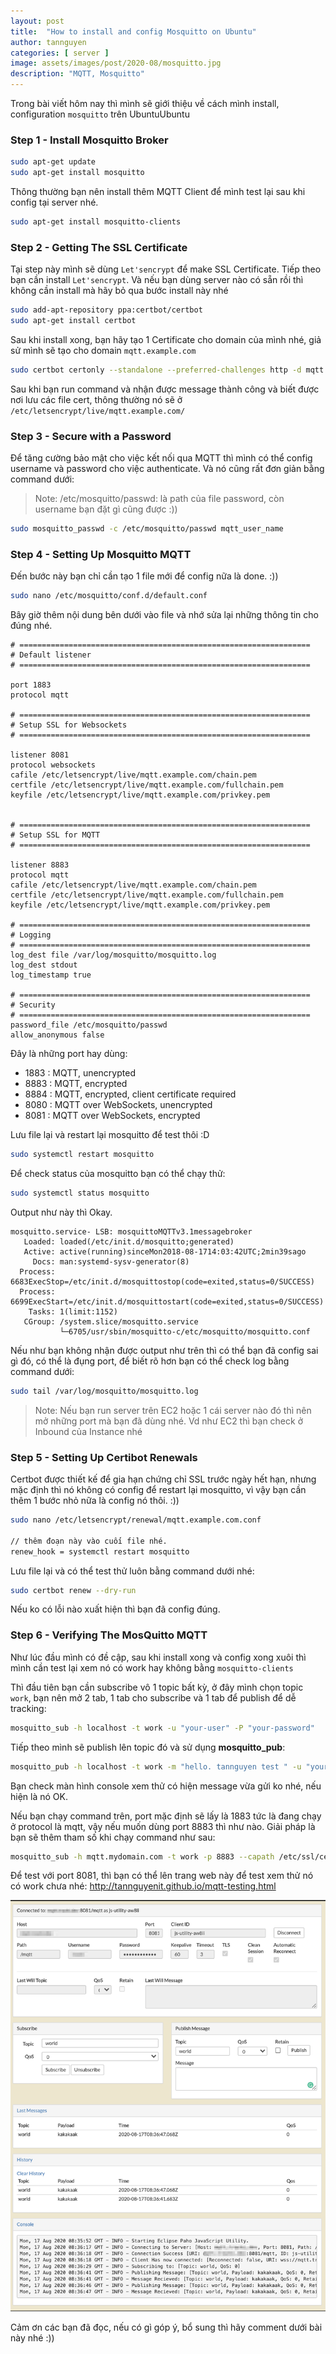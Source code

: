 ```yaml
---
layout: post
title:  "How to install and config Mosquitto on Ubuntu"
author: tannguyen
categories: [ server ]
image: assets/images/post/2020-08/mosquitto.jpg
description: "MQTT, Mosquitto"
---
```


Trong bài viết hôm nay thì mình sẽ giới thiệu về cách mình install, configuration `mosquitto` trên UbuntuUbuntu

### Step 1 - Install Mosquitto Broker

```bash
sudo apt-get update
sudo apt-get install mosquitto
```

Thông thường bạn nên install thêm MQTT Client để mình test lại sau khi config tại server nhé.

```bash
sudo apt-get install mosquitto-clients
```

### Step 2 - Getting The SSL Certificate

Tại step này mình sẽ dùng `Let'sencrypt` để make SSL Certificate. Tiếp theo bạn cần install `Let'sencrypt`. Và nếu bạn dùng server nào có sẵn rồi thì không cần install mà hãy bỏ qua bước install này nhé

```bash
sudo add-apt-repository ppa:certbot/certbot
sudo apt-get install certbot
```

Sau khi install xong, bạn hãy tạo 1 Certificate cho domain của mình nhé, giả sử mình sẽ tạo cho domain `mqtt.example.com`

```bash
sudo certbot certonly --standalone --preferred-challenges http -d mqtt.example.com
```

Sau khi bạn run command và nhận được message thành công và biết được nơi lưu các file cert, thông thường nó sẽ ở `/etc/letsencrypt/live/mqtt.example.com/`

### Step 3 - Secure with a Password

Để tăng cường bảo mật cho việc kết nối qua MQTT thì mình có thể config username và password cho việc authenticate. Và nó cũng rất đơn giản bằng command dưới:

> Note: /etc/mosquitto/passwd: là path của file password, còn username bạn đặt gì cũng được :))


```bash
sudo mosquitto_passwd -c /etc/mosquitto/passwd mqtt_user_name
```

### Step 4 - Setting Up Mosquitto MQTT

Đến bước này bạn chỉ cần tạo 1 file mới để config nữa là done. :))

```bash
sudo nano /etc/mosquitto/conf.d/default.conf
```

Bây giờ thêm nội dung bên dưới vào file và nhớ sửa lại những thông tin cho đúng nhé. 

```text
# =================================================================
# Default listener
# =================================================================

port 1883
protocol mqtt

# =================================================================
# Setup SSL for Websockets
# =================================================================

listener 8081
protocol websockets
cafile /etc/letsencrypt/live/mqtt.example.com/chain.pem
certfile /etc/letsencrypt/live/mqtt.example.com/fullchain.pem
keyfile /etc/letsencrypt/live/mqtt.example.com/privkey.pem


# =================================================================
# Setup SSL for MQTT
# =================================================================

listener 8883
protocol mqtt
cafile /etc/letsencrypt/live/mqtt.example.com/chain.pem
certfile /etc/letsencrypt/live/mqtt.example.com/fullchain.pem
keyfile /etc/letsencrypt/live/mqtt.example.com/privkey.pem

# =================================================================
# Logging
# =================================================================
log_dest file /var/log/mosquitto/mosquitto.log
log_dest stdout
log_timestamp true

# =================================================================
# Security
# =================================================================
password_file /etc/mosquitto/passwd
allow_anonymous false
```

Đây là những port hay dùng:

* 1883 : MQTT, unencrypted
* 8883 : MQTT, encrypted
* 8884 : MQTT, encrypted, client certificate required
* 8080 : MQTT over WebSockets, unencrypted
* 8081 : MQTT over WebSockets, encrypted

Lưu file lại và restart lại mosquitto để test thôi :D 
```bash
sudo systemctl restart mosquitto
```

Để check status của mosquitto bạn có thể chạy thử:

```bash
sudo systemctl status mosquitto
```

Output như này thì Okay.

```text
mosquitto.service- LSB: mosquittoMQTTv3.1messagebroker
   Loaded: loaded(/etc/init.d/mosquitto;generated)
   Active: active(running)sinceMon2018-08-1714:03:42UTC;2min39sago
     Docs: man:systemd-sysv-generator(8)
  Process: 6683ExecStop=/etc/init.d/mosquittostop(code=exited,status=0/SUCCESS)
  Process: 6699ExecStart=/etc/init.d/mosquittostart(code=exited,status=0/SUCCESS)
    Tasks: 1(limit:1152)
   CGroup: /system.slice/mosquitto.service
           └─6705/usr/sbin/mosquitto-c/etc/mosquitto/mosquitto.conf
```

Nếu như bạn không nhận được output như trên thì có thể bạn đã config sai gì đó, có thể là đụng port, để biết rõ hơn bạn có thể check log bằng command dưới:

```bash
sudo tail /var/log/mosquitto/mosquitto.log
```

> Note: Nếu bạn run server trên EC2 hoặc 1 cái server nào đó thì nên mở những port mà bạn đã dùng nhé. Vd như EC2 thì bạn check ở Inbound của Instance nhé

### Step 5 - Setting Up Certibot Renewals

Certbot được thiết kế để gia hạn chứng chỉ SSL trước ngày hết hạn, nhưng mặc định thì nó không có config để restart lại mosquitto, vì vậy bạn cần thêm 1 bước nhỏ nữa là config nó thôi. :))

```bash
sudo nano /etc/letsencrypt/renewal/mqtt.example.com.conf

// thêm đoạn này vào cuối file nhé.
renew_hook = systemctl restart mosquitto
```

Lưu file lại và có thể test thử luôn bằng command dưới nhé:

```bash
sudo certbot renew --dry-run
```

Nếu ko có lỗi nào xuất hiện thì bạn đã config đúng.

### Step 6  - Verifying The MosQuitto MQTT

Như lúc đầu mình có đề cập, sau khi install xong và config xong xuôi thì mình cần test lại xem nó có work hay không bằng `mosquitto-clients`

Thì đầu tiên bạn cần subscribe vô 1 topic bất kỳ, ở đây mình chọn topic `work`, bạn nên mở 2 tab, 1 tab cho subscribe và 1 tab để publish để dễ tracking:

```bash
mosquitto_sub -h localhost -t work -u "your-user" -P "your-password"
```

Tiếp theo mình sẽ publish lên topic đó và sử dụng **mosquitto_pub**:

```bash
mosquitto_pub -h localhost -t work -m "hello. tannguyen test " -u "your-user" -P "your-password"
```

Bạn check màn hình console xem thử có hiện message vừa gửi ko nhé, nếu hiện là nó OK.

Nếu bạn chạy command trên, port mặc định sẽ lấy là 1883 tức là đang chạy ở protocol là mqtt, vậy nếu muốn dùng port 8883 thì như nào. Giải  pháp là bạn sẽ thêm tham số khi chạy command như sau:

```bash
mosquitto_sub -h mqtt.mydomain.com -t work -p 8883 --capath /etc/ssl/certs/ -u "your-username" -P "your-password"
```

Để test với port 8081, thì bạn có thể lên trang web này để test xem thử nó có work chưa nhé: http://tannguyenit.github.io/mqtt-testing.html

![MQTT Connected](/assets/images/post/2020-08/mqtt.png)


Cảm ơn các bạn đã đọc, nếu có gì góp ý, bổ sung thì hãy comment dưới bài này nhé  :))
